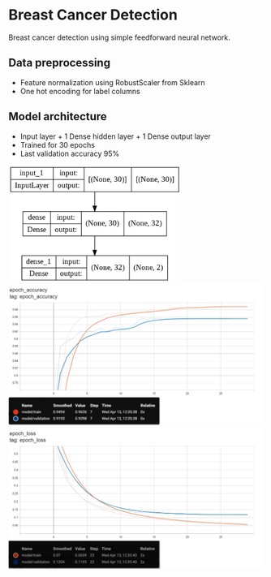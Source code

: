 # Breast Cancer Detection

Breast cancer detection using simple feedforward neural network.

## Data preprocessing

- Feature normalization using RobustScaler from Sklearn
- One hot encoding for label columns

## Model architecture

- Input layer + 1 Dense hidden layer + 1 Dense output layer
- Trained for 30 epochs
- Last validation accuracy 95%

<img src="plot/model.png" width="340">
<img src="plot/accuracy.jpg" width="800">
<img src="plot/loss.jpg" width="800">
